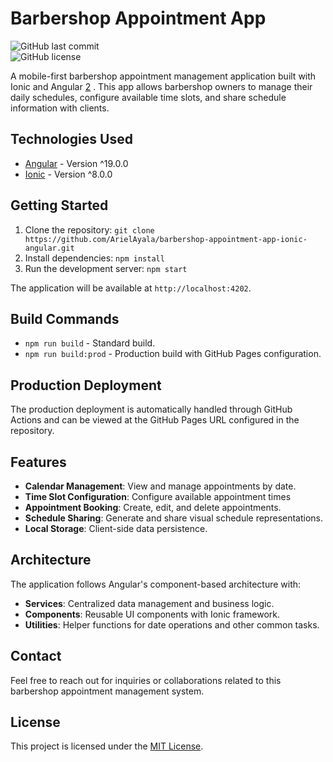 # Barbershop Appointment App  
  
![GitHub last commit](https://img.shields.io/github/last-commit/ArielAyala/barbershop-appointment-app-ionic-angular)  
![GitHub license](https://img.shields.io/github/license/ArielAyala/barbershop-appointment-app-ionic-angular)  
  
A mobile-first barbershop appointment management application built with Ionic and Angular [2](#0-1) . This app allows barbershop owners to manage their daily schedules, configure available time slots, and share schedule information with clients.  
  
## Technologies Used  
  
- [Angular](https://angular.io/) - Version ^19.0.0 
- [Ionic](https://ionicframework.com/) - Version ^8.0.0 
 
  
## Getting Started  
  
1. Clone the repository: `git clone https://github.com/ArielAyala/barbershop-appointment-app-ionic-angular.git`  
2. Install dependencies: `npm install`  
3. Run the development server: `npm start`    
  
The application will be available at `http://localhost:4202`.  
  
## Build Commands  
  
- `npm run build` - Standard build. 
- `npm run build:prod` - Production build with GitHub Pages configuration.

  
## Production Deployment  
  
The production deployment is automatically handled through GitHub Actions and can be viewed at the GitHub Pages URL configured in the repository.  
  
## Features  
  
- **Calendar Management**: View and manage appointments by date.
- **Time Slot Configuration**: Configure available appointment times   
- **Appointment Booking**: Create, edit, and delete appointments.   
- **Schedule Sharing**: Generate and share visual schedule representations.
- **Local Storage**: Client-side data persistence.
  
## Architecture  
  
The application follows Angular's component-based architecture with:  
  
- **Services**: Centralized data management and business logic.
- **Components**: Reusable UI components with Ionic framework.
- **Utilities**: Helper functions for date operations and other common tasks.
  
## Contact  
  
Feel free to reach out for inquiries or collaborations related to this barbershop appointment management system.  
  
## License  
  
This project is licensed under the [MIT License](LICENSE).
